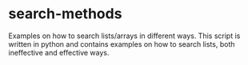 # search-methods
Examples on how to search lists/arrays in different ways. This script is written in python and contains examples on how to search lists, both ineffective and effective ways.
